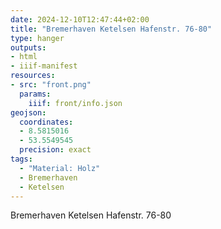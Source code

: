 ```yaml
---
date: 2024-12-10T12:47:44+02:00
title: "Bremerhaven Ketelsen Hafenstr. 76-80"
type: hanger
outputs:
- html
- iiif-manifest
resources:
- src: "front.png"
  params:
    iiif: front/info.json
geojson:
  coordinates:
  - 8.5815016
  - 53.5549545
  precision: exact
tags:
  - "Material: Holz"
  - Bremerhaven
  - Ketelsen
---
```

Bremerhaven Ketelsen Hafenstr. 76-80

